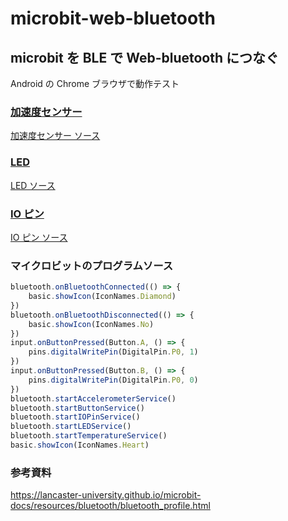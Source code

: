 # microbit-web-bluetooth


## microbit を BLE で Web-bluetooth につなぐ

Android の Chrome ブラウザで動作テスト

### [加速度センサー](./accelerometer)
[加速度センサー ソース](./accelerometer/accelerometer.js)

### [LED](./microbit)
[LED ソース](./microbit/microbit.js)

### [IO ピン](./iopin)
[IO ピン ソース](./iopin/iopin.js)

### マイクロビットのプログラムソース

```javascript
bluetooth.onBluetoothConnected(() => {
    basic.showIcon(IconNames.Diamond)
})
bluetooth.onBluetoothDisconnected(() => {
    basic.showIcon(IconNames.No)
})
input.onButtonPressed(Button.A, () => {
    pins.digitalWritePin(DigitalPin.P0, 1)
})
input.onButtonPressed(Button.B, () => {
    pins.digitalWritePin(DigitalPin.P0, 0)
})
bluetooth.startAccelerometerService()
bluetooth.startButtonService()
bluetooth.startIOPinService()
bluetooth.startLEDService()
bluetooth.startTemperatureService()
basic.showIcon(IconNames.Heart)
```

### 参考資料
https://lancaster-university.github.io/microbit-docs/resources/bluetooth/bluetooth_profile.html
